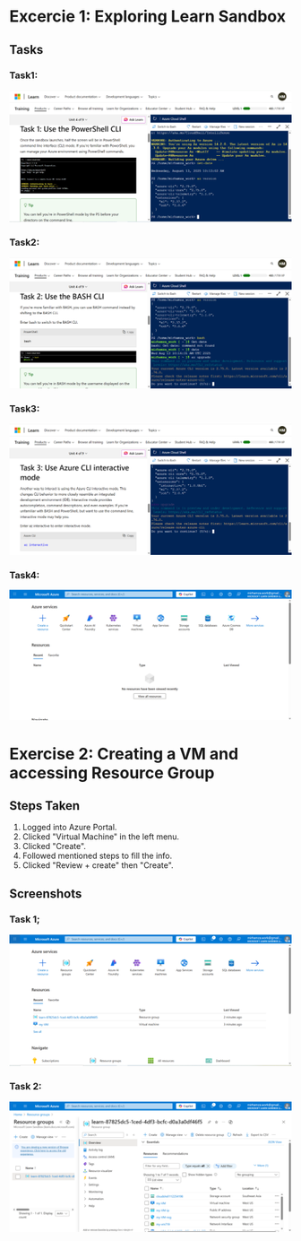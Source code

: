# Excercie 1: Exploring Learn Sandbox

## Tasks

### Task1: 
![Task 1](screenshots/Task1.PNG)

### Task2:
![Task 2](screenshots/Task2.PNG)

### Task3:
![Task 3](screenshots/Task3.PNG)

### Task4:
![Task 4](screenshots/Task4.PNG)



# Exercise 2: Creating a VM and accessing Resource Group

## Steps Taken
1. Logged into Azure Portal.
2. Clicked "Virtual Machine" in the left menu.
3. Clicked "Create".
4. Followed mentioned steps to fill the info.
5. Clicked "Review + create" then "Create".

## Screenshots

### Task 1;
![Step 1](screenshots/Step1_Ex2.PNG)

### Task 2:
![Step 2](screenshots/Step2_Ex2.PNG)
